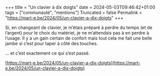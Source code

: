+++
title = "Un clavier à dix doigts"
date = 2024-05-03T09:46:42+01:00
tags = ["communauté", "mentions"]
Truncated = false
Permalink = "https://mart-e.be/2024/05/un-clavier-a-dix-doigts"
+++

Si, en changeant de clavier, je m’étais préparé à perdre du temps (et de
l’argent) pour le choix du matériel, je ne m’attendais pas à en perdre à
l’usage. Il y a un gain certain de confort mais tout cela me fait une belle
jambe si c’est pour taper à côté des touches.

… et c’est exactement ce qui s’est passé.

[https://mart-e.be/2024/05/un-clavier-a-dix-doigts](https://mart-e.be/2024/05/un-clavier-a-dix-doigts)

<!--more-->

